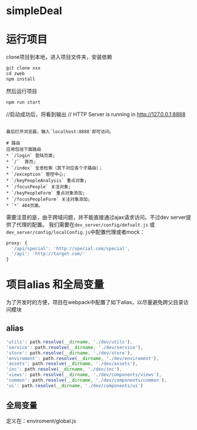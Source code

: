 # simpleDeal
# 运行项目
clone项目到本地，进入项目文件夹，安装依赖
```javascript
git clone xxx
cd zweb
npm install
```
然后运行项目
```javascript
npm run start
```
//启动成功后，将看到输出
// HTTP Server is running in http://127.0.0.1:8888
```

最后打开浏览器，输入`localhost:8888`即可访问。

# 路由
应用包括下面路由
* `/login` 登陆页面;
* `/`  首页;
* `/index` 全息检索（其下对应各个子路由）；
* `/exception` 管控中心;
* `/keyPeopleAnalysis` 重点对象;
* `/focusPeople` 关注对象;
* `/keyPeopleForm` 重点对象添加;
* `/focusPeopleForm` 关注对象添加;
* `*` 404页面。

```

需要注意的是，由于跨域问题，并不能直接通过ajax请求访问。不过dev server提供了代理的配置。
我们需要在`dev_server/config/defualt.js` 或 `dev_server/config/localConfig.js`中配置代理或者mock：
```javascript
proxy: {
  '/api/special': 'http://special.com/special',
  '/api': 'http://target.com/'
}
```
# 项目alias 和全局变量
为了开发时的方便，项目在webpack中配置了如下alias，以尽量避免跨父目录访问模块

## alias

```javascript
'utils': path.resolve(__dirname, './dev/utils'),
'service': path.resolve(__dirname, './dev/service'),
'store': path.resolve(__dirname, './dev/store'),
'enviroment': path.resolve(__dirname, './dev/enviroment'),
'assets': path.resolve(__dirname, './dev/assets'),
'inc': path.resolve(__dirname, './dev/inc'),
'views': path.resolve(__dirname, './dev/components/views'),
'common': path.resolve(__dirname, './dev/components/common'),
'ui': path.resolve(__dirname, './dev/components/ui')
```
## 全局变量

定义在：enviroment/global.js
